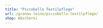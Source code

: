```yaml
---
title: "Piccobello Textilpflege"
url: /gronau-leine/piccobello-textilpflege/
shop: Wäscherei
---
```

